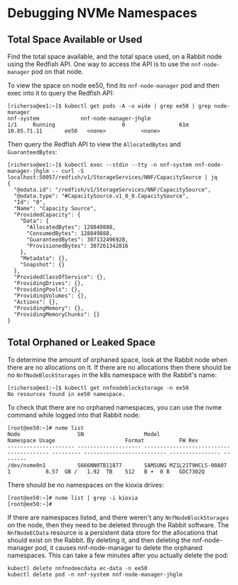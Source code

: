 # Debugging NVMe Namespaces

## Total Space Available or Used

Find the total space available, and the total space used, on a Rabbit node using the Redfish API. One way to access the API is to use the `nnf-node-manager` pod on that node.

To view the space on node ee50, find its `nnf-node-manager` pod and then exec into it to query the Redfish API:

```console
[richerso@ee1:~]$ kubectl get pods -A -o wide | grep ee50 | grep node-manager
nnf-system             nnf-node-manager-jhglm                               1/1     Running                     0                 61m     10.85.71.11       ee50   <none>           <none>
```

Then query the Redfish API to view the `AllocatedBytes` and `GuaranteedBytes`:

```console
[richerso@ee1:~]$ kubectl exec --stdin --tty -n nnf-system nnf-node-manager-jhglm -- curl -S localhost:50057/redfish/v1/StorageServices/NNF/CapacitySource | jq
{
  "@odata.id": "/redfish/v1/StorageServices/NNF/CapacitySource",
  "@odata.type": "#CapacitySource.v1_0_0.CapacitySource",
  "Id": "0",
  "Name": "Capacity Source",
  "ProvidedCapacity": {
    "Data": {
      "AllocatedBytes": 128849888,
      "ConsumedBytes": 128849888,
      "GuaranteedBytes": 307132496928,
      "ProvisionedBytes": 307261342816
    },
    "Metadata": {},
    "Snapshot": {}
  },
  "ProvidedClassOfService": {},
  "ProvidingDrives": {},
  "ProvidingPools": {},
  "ProvidingVolumes": {},
  "Actions": {},
  "ProvidingMemory": {},
  "ProvidingMemoryChunks": {}
}
```

## Total Orphaned or Leaked Space

To determine the amount of orphaned space, look at the Rabbit node when there are no allocations on it. If there are no allocations then there should be no `NnfNodeBlockStorages` in the k8s namespace with the Rabbit's name:

```console
[richerso@ee1:~]$ kubectl get nnfnodeblockstorage -n ee50
No resources found in ee50 namespace.
```

To check that there are no orphaned namespaces, you can use the nvme command while logged into that Rabbit node:

```console
[root@ee50:~]# nvme list
Node                  SN                   Model                                    Namespace Usage                      Format           FW Rev
--------------------- -------------------- ---------------------------------------- --------- -------------------------- ---------------- --------
/dev/nvme0n1          S666NN0TB11877       SAMSUNG MZ1L21T9HCLS-00A07               1           8.57  GB /   1.92  TB    512   B +  0 B   GDC7302Q
```

There should be no namespaces on the kioxia drives:

```console
[root@ee50:~]# nvme list | grep -i kioxia
[root@ee50:~]#
```

If there are namespaces listed, and there weren't any `NnfNodeBlockStorages` on the node, then they need to be deleted through the Rabbit software. The `NnfNodeECData` resource is a persistent data store for the allocations that should exist on the Rabbit. By deleting it, and then deleting the nnf-node-manager pod, it causes nnf-node-manager to delete the orphaned namespaces. This can take a few minutes after you actually delete the pod:

```console
kubectl delete nnfnodeecdata ec-data -n ee50
kubectl delete pod -n nnf-system nnf-node-manager-jhglm
```
